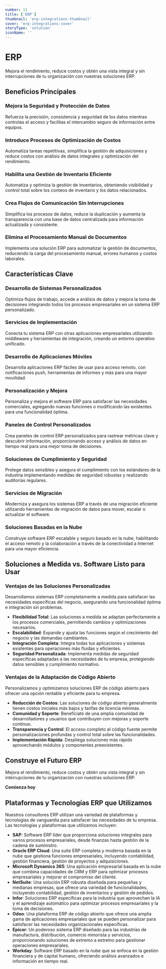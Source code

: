 ```yaml
---
number: 11
title: ['ERP']
thumbnail: 'erp-integrations-thumbnail'
cover: 'erp-integrations-cover'
storyType: 'solution'
iconName: ''
---
```


# ERP

Mejora el rendimiento, reduce costos y obtén una vista integral y sin interrupciones de tu organización con nuestras soluciones ERP.

## Beneficios Principales

### Mejora la Seguridad y Protección de Datos

Refuerza la precisión, consistencia y seguridad de los datos mientras controlas el acceso y facilitas el intercambio seguro de información entre equipos.

### Introduce Procesos de Optimización de Costos

Automatiza tareas repetitivas, simplifica la gestión de adquisiciones y reduce costos con análisis de datos integrales y optimización del rendimiento.

### Habilita una Gestión de Inventario Eficiente

Automatiza y optimiza la gestión de inventarios, obteniendo visibilidad y control total sobre los conteos de inventario y los datos relacionados.

### Crea Flujos de Comunicación Sin Interrupciones

Simplifica los procesos de datos, reduce la duplicación y aumenta la transparencia con una base de datos centralizada para información actualizada y consistente.

### Elimina el Procesamiento Manual de Documentos

Implementa una solución ERP para automatizar la gestión de documentos, reduciendo la carga del procesamiento manual, errores humanos y costos laborales.

## Características Clave

### Desarrollo de Sistemas Personalizados

Optimiza flujos de trabajo, accede a análisis de datos y mejora la toma de decisiones integrando todos los procesos empresariales en un sistema ERP personalizado.

### Servicios de Implementación

Conecta tu sistema ERP con otras aplicaciones empresariales utilizando middleware y herramientas de integración, creando un entorno operativo unificado.

### Desarrollo de Aplicaciones Móviles

Desarrolla aplicaciones ERP fáciles de usar para acceso remoto, con notificaciones push, herramientas de informes y más para una mayor movilidad.

### Personalización y Mejora

Personaliza y mejora el software ERP para satisfacer las necesidades comerciales, agregando nuevas funciones o modificando las existentes para una funcionalidad óptima.

### Paneles de Control Personalizados

Crea paneles de control ERP personalizados para rastrear métricas clave y descubrir información, proporcionando acceso y análisis de datos en tiempo real para una mejor toma de decisiones.

### Soluciones de Cumplimiento y Seguridad

Protege datos sensibles y asegura el cumplimiento con los estándares de la industria implementando medidas de seguridad robustas y realizando auditorías regulares.

### Servicios de Migración

Moderniza y asegura los sistemas ERP a través de una migración eficiente utilizando herramientas de migración de datos para mover, escalar o actualizar el software.

### Soluciones Basadas en la Nube

Construye software ERP escalable y seguro basado en la nube, habilitando el acceso remoto y la colaboración a través de la conectividad a Internet para una mayor eficiencia.

## Soluciones a Medida vs. Software Listo para Usar

### Ventajas de las Soluciones Personalizadas

Desarrollamos sistemas ERP completamente a medida para satisfacer las necesidades específicas del negocio, asegurando una funcionalidad óptima e integración sin problemas.

* **Flexibilidad Total**: Las soluciones a medida se adaptan perfectamente a los procesos comerciales, permitiendo cambios y optimizaciones necesarios.
* **Escalabilidad**: Expande y ajusta las funciones según el crecimiento del negocio y las demandas cambiantes.
* **Integración Completa**: Integra todas tus aplicaciones y sistemas existentes para operaciones más fluidas y eficientes.
* **Seguridad Personalizada**: Implementa medidas de seguridad específicas adaptadas a las necesidades de tu empresa, protegiendo datos sensibles y cumplimiento normativo.

### Ventajas de la Adaptación de Código Abierto

Personalizamos y optimizamos soluciones ERP de código abierto para ofrecer una opción rentable y eficiente para tu empresa.

* **Reducción de Costos**: Las soluciones de código abierto generalmente tienen costos iniciales más bajos y tarifas de licencia mínimas.
* **Comunidad y Soporte**: Benefíciate de una amplia comunidad de desarrolladores y usuarios que contribuyen con mejoras y soporte continuo.
* **Transparencia y Control**: El acceso completo al código fuente permite personalizaciones profundas y control total sobre las funcionalidades.
* **Implementación Rápida**: Despliega soluciones más rápido aprovechando módulos y componentes preexistentes.

## Construye el Futuro ERP

Mejora el rendimiento, reduce costos y obtén una vista integral y sin interrupciones de tu organización con nuestras soluciones ERP.

**Comienza hoy**

## Plataformas y Tecnologías ERP que Utilizamos

Nuestros consultores ERP utilizan una variedad de plataformas y tecnologías de vanguardia para satisfacer las necesidades de tu empresa. Las tecnologías y plataformas que utilizamos incluyen:

* **SAP**: Software ERP líder que proporciona soluciones integrales para varios procesos empresariales, desde finanzas hasta gestión de la cadena de suministro.
* **Oracle ERP Cloud**: Una suite ERP completa y moderna basada en la nube que gestiona funciones empresariales, incluyendo contabilidad, gestión financiera, gestión de proyectos y adquisiciones.
* **Microsoft Dynamics 365**: Una aplicación empresarial basada en la nube que combina capacidades de CRM y ERP para optimizar procesos empresariales y mejorar el compromiso del cliente.
* **NetSuite**: Una solución ERP robusta diseñada para pequeñas y medianas empresas, que ofrece una variedad de funcionalidades, incluyendo contabilidad, gestión de inventarios y gestión de pedidos.
* **Infor**: Soluciones ERP específicas para la industria que aprovechan la IA y el aprendizaje automático para optimizar procesos empresariales y la toma de decisiones.
* **Odoo**: Una plataforma ERP de código abierto que ofrece una amplia gama de aplicaciones empresariales que se pueden personalizar para satisfacer las necesidades organizacionales específicas.
* **Epicor**: Un poderoso sistema ERP diseñado para las industrias de manufactura, distribución, comercio minorista y servicios, proporcionando soluciones de extremo a extremo para gestionar operaciones empresariales.
* **Workday**: Software ERP basado en la nube que se enfoca en la gestión financiera y de capital humano, ofreciendo análisis avanzados e información en tiempo real.